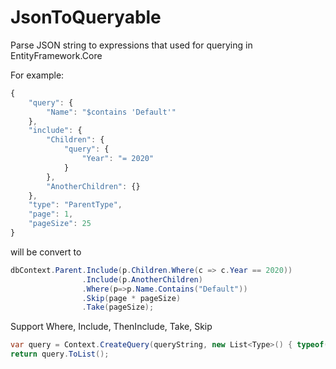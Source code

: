 # JsonToQueryable

Parse JSON string to expressions that used for querying in EntityFramework.Core

For example:
```js
{
	"query": {
		"Name": "$contains 'Default'"
	},
	"include": {
		"Children": {
			"query": {
				"Year": "= 2020"
			}
		},
		"AnotherChildren": {}
	},
	"type": "ParentType",
	"page": 1,
	"pageSize": 25
}
```
will be convert to
```csharp
dbContext.Parent.Include(p.Children.Where(c => c.Year == 2020))
                .Include(p.AnotherChildren)
                .Where(p=>p.Name.Contains("Default"))
                .Skip(page * pageSize)
                .Take(pageSize);
```

Support Where, Include, ThenInclude, Take, Skip

```csharp
var query = Context.CreateQuery(queryString, new List<Type>() { typeof(Parent) }).Cast<Parent>();
return query.ToList();
```
